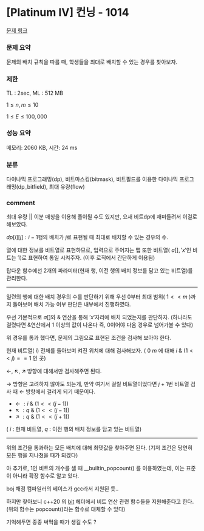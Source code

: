 
# [Platinum IV] 컨닝 - 1014

[문제 링크](https://www.acmicpc.net/problem/1014)

### 문제 요약

<p> 문제의 배치 규칙을 따를 때, 학생들을 최대로 배치할 수 있는 경우를 찾아보자. </p>

### 제한

TL : 2sec, ML : 512 MB

$1 ≤ n, m ≤ 10$

$1 ≤ E ≤ 100,000$

### 성능 요약

메모리: 2060 KB, 시간: 24 ms

### 분류

다이나믹 프로그래밍(dp), 비트마스킹(bitmask), 비트필드를 이용한 다이나믹 프로그래밍(dp_bitfield), 최대 유량(flow)

### comment

최대 유량 || 이분 매칭을 이용해 풀이될 수도 있지만, 요새 비트dp에 재미들려서 이걸로 해보았다.

$dp[i][j] : i - 1$행의 배치가 $j$로 표현될 때 최대로 배치할 수 있는 경우의 수.

열에 대한 정보를 비트열로 표현하므로, 입력으로 주어지는 맵 또한 비트열( $a[], 'x'$인 비트는 1)로 표현하여 통일 시켜주자. (이후 로직에서 간단하게 이용됨)

탑다운 함수에선 2개의 파라미터(현재 행, 이전 행의 배치 정보를 담고 있는 비트열)를 관리한다.

-----------------------------------------------------------------------------------------------------------------------------------------------------------------------

일련의 행에 대한 배치 경우의 수를 판단하기 위해 우선 0부터 최대 범위( $1 << m$ )까지 돌아보며 배치 가능 여부 판단은 내부에서 진행하였다.

우선 기본적으로 $a[]$와 & 연산을 통해 $'x'$자리에 배치 되었는지를 판단하자. (하나라도 걸렸다면 &연산에서 1 이상의 값이 나온다 즉, 0이어야 다음 경우로 넘어가볼 수 있다)

위 경우를 통과 했다면, 문제의 그림으로 표현된 조건을 검사해 보아야 한다.

현재 비트열( $i$) 전체를 돌아보며 켜진 위치에 대해 검사해보자. ( $0 ~ m$ 에 대해 $i$ & $(1 << j) == 1$ 인 곳)

←, ↖, ↗ 방향에 대해서만 검사해주면 된다.

→ 방향은 고려하지 않아도 되는게, 만약 여기서 걸릴 비트열이었다면 $j + 1$번 비트열 검사 때 ← 방향에서 걸리게 되기 때문이다.

* ←  $: i$ & $(1 << (j - 1))$
* ↖ $: q$ & $(1 << (j - 1))$
* ↗ $: q$ & $(1 << (j + 1))$

( $i$ : 현재 비트열, $q$ : 이전 행의 배치 정보를 담고 있는 비트열)

-----------------------------------------------------------------------------------------------------------------------------------------------------------------------

위의 조건을 통과하는 모든 배치에 대해 최댓값을 찾아주면 된다. (기저 조건은 당연히 모든 행을 지나쳤을 때가 되겠다)

아 추가로, 1인 비트의 개수를 셀 때 __builtin_popcount() 를 이용하였는데, 이는 표준이 아니라 확장 함수로 알고 있다.

boj 채점 컴파일러의 베이스가 gcc라서 지원된 듯..

하지만 찾아보니 c++20 의 [bit](https://en.cppreference.com/w/cpp/header/bit) 헤더에서 비트 연산 관련 함수들을 지원해준다고 한다. (위의 함수는 popcount()라는 함수로 대체할 수 있다)
  
기억해두면 종종 써먹을 때가 생길 수도 ?
